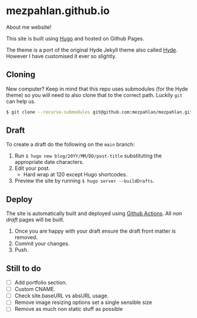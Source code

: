 # mezpahlan.github.io

About me website!

This site is built using [Hugo](https://gohugo.io/) and hosted on Github Pages. 

The theme is a port of the original Hyde Jekyll theme also called [Hyde](https://github.com/spf13/hyde/). However I have
customised it ever so slightly.

## Cloning

New computer? Keep in mind that this repo uses submodules (for the Hyde theme) so you will need to also clone that to
the correct path. Luckily `git` can help us.

```bash
$ git clone --recurse-submodules git@github.com:mezpahlan/mezpahlan.github.io.git
```

## Draft

To create a draft do the following on the `main` branch:

1. Run `$ hugo new blog/20YY/MM/DD/post-title` substituting the appropriate date characters.
2. Edit your post.
    - Hard wrap at 120 except Hugo shortcodes.
3. Preview the site by running `$ hugo server --buildDrafts`.

## Deploy

The site is automatically built and deployed using [Github Actions](/.github/workflows/hugo.yml). All _non draft_ pages
will be built.

1. Once you are happy with your draft ensure the draft front matter is removed.
2. Commit your changes.
3. Push.

## Still to do

- [ ] Add portfolio section.
- [ ] Custom CNAME.
- [ ] Check site.baseURL vs absURL usage.
- [ ] Remove image resizing options set a single sensible size
- [ ] Remove as much non static stuff as possible
